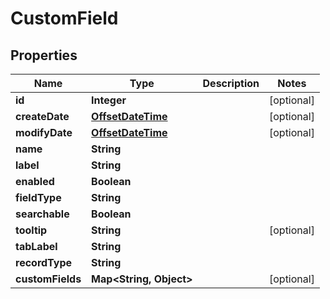 
# CustomField

## Properties
Name | Type | Description | Notes
------------ | ------------- | ------------- | -------------
**id** | **Integer** |  |  [optional]
**createDate** | [**OffsetDateTime**](OffsetDateTime.md) |  |  [optional]
**modifyDate** | [**OffsetDateTime**](OffsetDateTime.md) |  |  [optional]
**name** | **String** |  | 
**label** | **String** |  | 
**enabled** | **Boolean** |  | 
**fieldType** | **String** |  | 
**searchable** | **Boolean** |  | 
**tooltip** | **String** |  |  [optional]
**tabLabel** | **String** |  | 
**recordType** | **String** |  | 
**customFields** | **Map&lt;String, Object&gt;** |  |  [optional]



